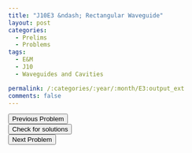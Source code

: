 ```yaml
---
title: "J10E3 &ndash; Rectangular Waveguide"
layout: post
categories:
  - Prelims
  - Problems
tags:
  - E&M
  - J10
  - Waveguides and Cavities

permalink: /:categories/:year/:month/E3:output_ext
comments: false
---
```

<object data="2010J3E.pdf" type="application/pdf" width="100%" height="500"></object>

<div class='navbar'>
	<div float='left'><button onclick="window.location='E2.html'" >Previous Problem</button></div>
	<div float='center'><button onclick="window.location='https://princetonprelim.com/prelim/24/'">Check for solutions</button></div>
	<div float='right'><button onclick="window.location='Q1.html'" > Next Problem</button></div>
</div>
